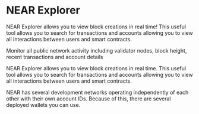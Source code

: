 # NEAR Explorer

NEAR Explorer allows you to view block creations in real time! This useful tool allows you to search for transactions and accounts allowing you to view all interactions between users and smart contracts.

Monitor all public network activity including validator nodes, block height, recent transactions and account details

NEAR Explorer allows you to view block creations in real time. This useful tool allows you to search for transactions and accounts allowing you to view all interactions between users and smart contracts.

NEAR has several development networks operating independently of each other with their own account IDs. Because of this, there are several deployed wallets you can use.

